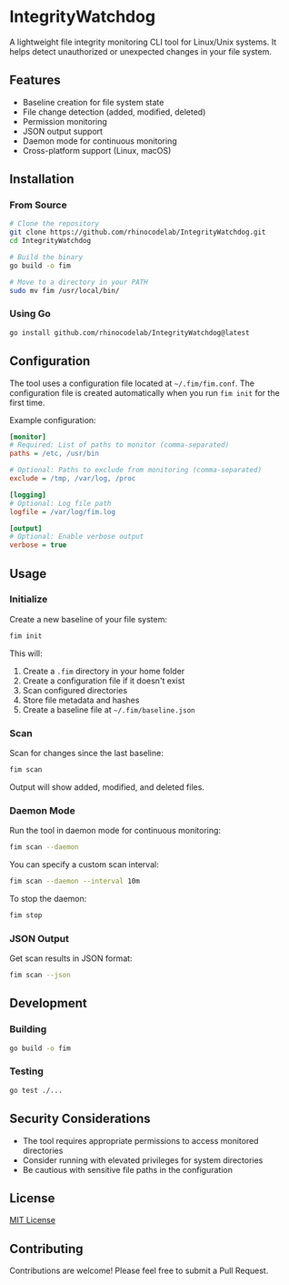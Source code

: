# IntegrityWatchdog

A lightweight file integrity monitoring CLI tool for Linux/Unix systems. It helps detect unauthorized or unexpected changes in your file system.

## Features

- Baseline creation for file system state
- File change detection (added, modified, deleted)
- Permission monitoring
- JSON output support
- Daemon mode for continuous monitoring
- Cross-platform support (Linux, macOS)

## Installation

### From Source

```bash
# Clone the repository
git clone https://github.com/rhinocodelab/IntegrityWatchdog.git
cd IntegrityWatchdog

# Build the binary
go build -o fim

# Move to a directory in your PATH
sudo mv fim /usr/local/bin/
```

### Using Go

```bash
go install github.com/rhinocodelab/IntegrityWatchdog@latest
```

## Configuration

The tool uses a configuration file located at `~/.fim/fim.conf`. The configuration file is created automatically when you run `fim init` for the first time.

Example configuration:

```ini
[monitor]
# Required: List of paths to monitor (comma-separated)
paths = /etc, /usr/bin

# Optional: Paths to exclude from monitoring (comma-separated)
exclude = /tmp, /var/log, /proc

[logging]
# Optional: Log file path
logfile = /var/log/fim.log

[output]
# Optional: Enable verbose output
verbose = true
```

## Usage

### Initialize

Create a new baseline of your file system:

```bash
fim init
```

This will:
1. Create a `.fim` directory in your home folder
2. Create a configuration file if it doesn't exist
3. Scan configured directories
4. Store file metadata and hashes
5. Create a baseline file at `~/.fim/baseline.json`

### Scan

Scan for changes since the last baseline:

```bash
fim scan
```

Output will show added, modified, and deleted files.

### Daemon Mode

Run the tool in daemon mode for continuous monitoring:

```bash
fim scan --daemon
```

You can specify a custom scan interval:

```bash
fim scan --daemon --interval 10m
```

To stop the daemon:

```bash
fim stop
```

### JSON Output

Get scan results in JSON format:

```bash
fim scan --json
```

## Development

### Building

```bash
go build -o fim
```

### Testing

```bash
go test ./...
```

## Security Considerations

- The tool requires appropriate permissions to access monitored directories
- Consider running with elevated privileges for system directories
- Be cautious with sensitive file paths in the configuration

## License

[MIT License](LICENSE)

## Contributing

Contributions are welcome! Please feel free to submit a Pull Request. 